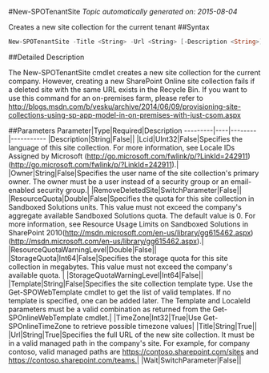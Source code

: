 #New-SPOTenantSite
*Topic automatically generated on: 2015-08-04*

Creates a new site collection for the current tenant
##Syntax
```powershell
New-SPOTenantSite -Title <String> -Url <String> [-Description <String>] [-Owner <String>] [-Lcid <UInt32>] [-Template <String>] -TimeZone <Int32> [-ResourceQuota <Double>] [-ResourceQuotaWarningLevel <Double>] [-StorageQuota <Int64>] [-StorageQuotaWarningLevel <Int64>] [-RemoveDeletedSite [<SwitchParameter>]] [-Wait [<SwitchParameter>]]
```


##Detailed Description

The New-SPOTenantSite cmdlet creates a new site collection for the current company. However, creating a new SharePoint
Online site collection fails if a deleted site with the same URL exists in the Recycle Bin. If you want to use this command for an on-premises farm, please refer to http://blogs.msdn.com/b/vesku/archive/2014/06/09/provisioning-site-collections-using-sp-app-model-in-on-premises-with-just-csom.aspx 

##Parameters
Parameter|Type|Required|Description
---------|----|--------|-----------
|Description|String|False||
|Lcid|UInt32|False|Specifies the language of this site collection. For more information, see Locale IDs Assigned by Microsoft
(http://go.microsoft.com/fwlink/p/?LinkId=242911) (http://go.microsoft.com/fwlink/p/?LinkId=242911).|
|Owner|String|False|Specifies the user name of the site collection's primary owner. The owner must be a user instead of a security
group or an email-enabled security group.|
|RemoveDeletedSite|SwitchParameter|False||
|ResourceQuota|Double|False|Specifies the quota for this site collection in Sandboxed Solutions units. This value must not exceed the
company's aggregate available Sandboxed Solutions quota. The default value is 0. For more information, see
Resource Usage Limits on Sandboxed Solutions in SharePoint
2010(http://msdn.microsoft.com/en-us/library/gg615462.aspx)
(http://msdn.microsoft.com/en-us/library/gg615462.aspx).|
|ResourceQuotaWarningLevel|Double|False||
|StorageQuota|Int64|False|Specifies the storage quota for this site collection in megabytes. This value must not exceed the company's
available quota.
|
|StorageQuotaWarningLevel|Int64|False||
|Template|String|False|Specifies the site collection template type. Use the Get-SPOWebTemplate cmdlet to get the list of valid
templates. If no template is specified, one can be added later. The Template and LocaleId parameters must be a
valid combination as returned from the Get-SPOnlineWebTemplate cmdlet.|
|TimeZone|Int32|True|Use Get-SPOnlineTimeZone to retrieve possible timezone values|
|Title|String|True||
|Url|String|True|Specifies the full URL of the new site collection. It must be in a valid managed path in the company's site.
For example, for company contoso, valid managed paths are https://contoso.sharepoint.com/sites and
https://contoso.sharepoint.com/teams.|
|Wait|SwitchParameter|False||
<!-- Ref: B18D2824862D9605694CE62DAC997D53 -->